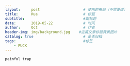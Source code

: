 ```yaml
---
layout:     post                    # 使用的布局（不需要改）
title:      Rua                     # 标题 
subtitle:                           #副标题
date:       2019-05-22              # 时间
author:     Oct                     # 作者
header-img: img/background.jpg    #这篇文章标题背景图片
catalog: true                       # 是否归档
tags:                               #标签
    - FUCK
---
```


    painful trap
